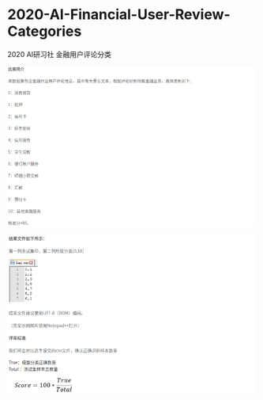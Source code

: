# 2020-AI-Financial-User-Review-Categories
2020 AI研习社 金融用户评论分类

![image](/data/image/rule_0.png)

![image](/data/image/rule_1.png)